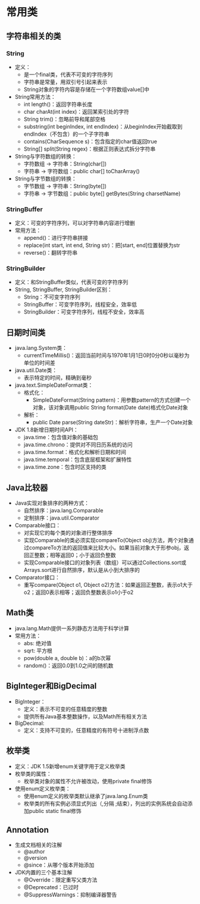 # 常用类

## 字符串相关的类

### String
  - 定义：
    - 是一个final类，代表不可变的字符序列
    - 字符串是常量，用双引号引起来表示
    - String对象的字符内容是存储在一个字符数组value[]中
  - String常用方法：
    - int length()：返回字符串长度
    - char charAt(int index)：返回某索引处的字符
    - String trim()：忽略前导和尾部空格
    - substring(int beginIndex, int endIndex)：从beginIndex开始截取到endIndex（不包含）的一个子字符串
    - contains(CharSequence s)：包含指定的char值返回true
    - String[] split(String regex)：根据正则表达式拆分字符串
  - String与字符数组的转换：
    - 字符数组 -> 字符串：String(char[])
    - 字符串 -> 字符数组：public char[] toCharArray()
  - String与字节数组的转换：
    - 字节数组 -> 字符串：String(byte[])
    - 字符串 -> 字节数组：public byte[] getBytes(String charsetName)
    
### StringBuffer

  - 定义：可变的字符序列，可以对字符串内容进行增删
  - 常用方法：
    - append()：进行字符串拼接
    - replace(int start, int end, String str)：把[start, end]位置替换为str
    - reverse()：翻转字符串
    
### StringBuilder

  - 定义：和StringBuffer类似，代表可变的字符序列
  - String, StringBuffer, StringBuilder区别：
    - String：不可变字符序列
    - StringBuffer：可变字符序列，线程安全，效率低
    - StringBuilder：可变字符序列，线程不安全，效率高
  
## 日期时间类

  - java.lang.System类：
    - currentTimeMillis()：返回当前时间与1970年1月1日0时0分0秒以毫秒为单位的时间差
  - java.util.Date类：
    - 表示特定的时间，精确到毫秒
  - java.text.SimpleDateFormat类：
    - 格式化：
      - SimpleDateFormat(String pattern)：用参数pattern的方式创建一个对象，该对象调用public String format(Date date)格式化Date对象
    - 解析：
      - public Date parse(String dateStr)：解析字符串，生产一个Date对象
  - JDK 1.8新增日期时间API：
    - java.time：包含值对象的基础包
    - java.time.chrono：提供对不同日历系统的访问
    - java.time.format：格式化和解析日期和时间
    - java.time.temporal：包含底层框架和扩展特性
    - java.time.zone：包含时区支持的类

## Java比较器

  - Java实现对象排序的两种方式：
    - 自然排序：java.lang.Comparable
    - 定制排序：java.util.Comparator
  - Comparable接口：
    - 对实现它的每个类的对象进行整体排序
    - 实现Comparable的类必须实现compareTo(Object obj)方法，两个对象通过compareTo方法的返回值来比较大小。如果当前对象大于形参obj，返回正整数；相等返回0；小于返回负整数
    - 实现Comparable接口的对象列表（数组）可以通过Collections.sort或Arrays.sort进行自然排序，默认是从小到大排序的
  - Comparator接口：
    - 重写compare(Object o1, Object o2)方法：如果返回正整数，表示o1大于o2；返回0表示相等；返回负整数表示o1小于o2
    
## Math类

  - java.lang.Math提供一系列静态方法用于科学计算
  - 常用方法：
    - abs: 绝对值
    - sqrt: 平方根
    - pow(double a, double b)：a的b次幂
    - random()：返回0.0到1.0之间的随机数
    
## BigInteger和BigDecimal

  - BigInteger：
    - 定义：表示不可变的任意精度的整数
    - 提供所有Java基本整数操作，以及Math所有相关方法
  - BigDecimal:
    - 定义：支持不可变的，任意精度的有符号十进制浮点数
    
## 枚举类

  - 定义：JDK 1.5新增enum关键字用于定义枚举类
  - 枚举类的属性：
    - 枚举类对象的属性不允许被改动，使用private final修饰
  - 使用enum定义枚举类：
    - 使用enum定义的枚举类默认继承了java.lang.Enum类
    - 枚举类的所有实例必须显式列出（,分隔 ;结束），列出的实例系统会自动添加public static final修饰

## Annotation

  - 生成文档相关的注解
    - @author
    - @version
    - @since：从哪个版本开始添加
  - JDK内置的三个基本注解
    - @Override：限定重写父类方法
    - @Deprecated：已过时
    - @SuppressWarnings：抑制编译器警告
